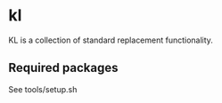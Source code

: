 # kl

KL is a collection of standard replacement functionality.

## Required packages

See tools/setup.sh

